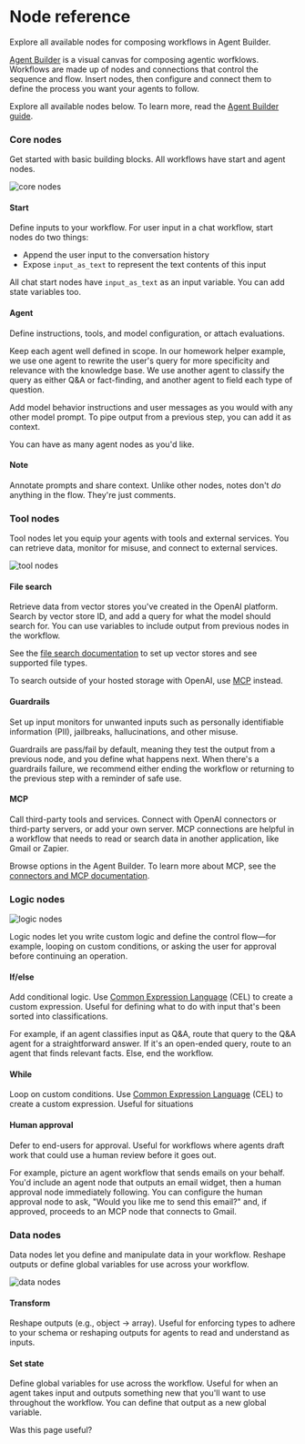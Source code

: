 # Node reference

Explore all available nodes for composing workflows in Agent Builder.

[Agent Builder](/agent-builder) is a visual canvas for composing agentic worfklows. Workflows are made up of nodes and connections that control the sequence and flow. Insert nodes, then configure and connect them to define the process you want your agents to follow.

Explore all available nodes below. To learn more, read the [Agent Builder guide](/docs/guides/agent-builder).

### Core nodes

Get started with basic building blocks. All workflows have start and agent nodes.

![core nodes](https://cdn.openai.com/API/docs/images/core-nodes2.png)

#### Start

Define inputs to your workflow. For user input in a chat workflow, start nodes do two things:

- Append the user input to the conversation history
- Expose `input_as_text` to represent the text contents of this input

All chat start nodes have `input_as_text` as an input variable. You can add state variables too.

#### Agent

Define instructions, tools, and model configuration, or attach evaluations.

Keep each agent well defined in scope. In our homework helper example, we use one agent to rewrite the user's query for more specificity and relevance with the knowledge base. We use another agent to classify the query as either Q&A or fact-finding, and another agent to field each type of question.

Add model behavior instructions and user messages as you would with any other model prompt. To pipe output from a previous step, you can add it as context.

You can have as many agent nodes as you'd like.

#### Note

Annotate prompts and share context. Unlike other nodes, notes don't _do_ anything in the flow. They're just comments.

### Tool nodes

Tool nodes let you equip your agents with tools and external services. You can retrieve data, monitor for misuse, and connect to external services.

![tool nodes](https://cdn.openai.com/API/docs/images/tool-nodes2.png)

#### File search

Retrieve data from vector stores you've created in the OpenAI platform. Search by vector store ID, and add a query for what the model should search for. You can use variables to include output from previous nodes in the workflow.

See the [file search documentation](/docs/guides/tools-file-search) to set up vector stores and see supported file types.

To search outside of your hosted storage with OpenAI, use [MCP](/docs/guides/node-reference#mcp) instead.

#### Guardrails

Set up input monitors for unwanted inputs such as personally identifiable information (PII), jailbreaks, hallucinations, and other misuse.

Guardrails are pass/fail by default, meaning they test the output from a previous node, and you define what happens next. When there's a guardrails failure, we recommend either ending the workflow or returning to the previous step with a reminder of safe use.

#### MCP

Call third-party tools and services. Connect with OpenAI connectors or third-party servers, or add your own server. MCP connections are helpful in a workflow that needs to read or search data in another application, like Gmail or Zapier.

Browse options in the Agent Builder. To learn more about MCP, see the [connectors and MCP documentation](/docs/guides/tools-connectors-mcp).

### Logic nodes

![logic nodes](https://cdn.openai.com/API/docs/images/logic-nodes.png)

Logic nodes let you write custom logic and define the control flow—for example, looping on custom conditions, or asking the user for approval before continuing an operation.

#### If/else

Add conditional logic. Use [Common Expression Language](https://cel.dev/) (CEL) to create a custom expression. Useful for defining what to do with input that's been sorted into classifications.

For example, if an agent classifies input as Q&A, route that query to the Q&A agent for a straightforward answer. If it's an open-ended query, route to an agent that finds relevant facts. Else, end the workflow.

#### While

Loop on custom conditions. Use [Common Expression Language](https://cel.dev/) (CEL) to create a custom expression. Useful for situations

#### Human approval

Defer to end-users for approval. Useful for workflows where agents draft work that could use a human review before it goes out.

For example, picture an agent workflow that sends emails on your behalf. You'd include an agent node that outputs an email widget, then a human approval node immediately following. You can configure the human approval node to ask, "Would you like me to send this email?" and, if approved, proceeds to an MCP node that connects to Gmail.

### Data nodes

Data nodes let you define and manipulate data in your workflow. Reshape outputs or define global variables for use across your workflow.

![data nodes](https://cdn.openai.com/API/docs/images/data-nodes.png)

#### Transform

Reshape outputs (e.g., object → array). Useful for enforcing types to adhere to your schema or reshaping outputs for agents to read and understand as inputs.

#### Set state

Define global variables for use across the workflow. Useful for when an agent takes input and outputs something new that you'll want to use throughout the workflow. You can define that output as a new global variable.

Was this page useful?
